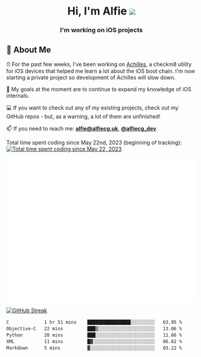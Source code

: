 <h1 align="center">Hi, I'm Alfie <img src="https://raw.githubusercontent.com/MartinHeinz/MartinHeinz/master/wave.gif" width="30px"></h1>
<h3 align="center">I'm working on iOS projects</h3>


## 📖 About Me

⏰ For the past few weeks, I've been working on [Achilles](https://github.com/alfiecg24/Achilles), a checkm8 utility for iOS devices that helped me learn a lot about the iOS boot chain. I'm now starting a private project so development of Achilles will slow down.

🎯 My goals at the moment are to  continue to expand my knowledge of iOS internals.

💻 If you want to check out any of my existing projects, check out my GitHub repos - but, as a warning, a lot of them are unfinished!

📫 If you need to reach me: **alfie@alfiecg.uk**, **[@alfiecg_dev](https://twitter.com/alfiecg_dev)**

Total time spent coding since May 22nd, 2023 (beginning of tracking): [![Total time spent coding since May 22, 2023](https://wakatime.com/badge/user/61592169-b9cf-4af8-b6fa-8ac7d4369b01.svg)](https://wakatime.com/@61592169-b9cf-4af8-b6fa-8ac7d4369b01)


<img align="center" src="/github-metrics.svg" alt="Metrics" width="500">

[![GitHub Streak](https://streak-stats.demolab.com/?user=alfiecg24)](https://git.io/streak-stats)

<!--START_SECTION:waka-->

```txt
C             1 hr 51 mins    ████████████████░░░░░░░░░   63.95 %
Objective-C   22 mins         ███▒░░░░░░░░░░░░░░░░░░░░░   13.06 %
Python        20 mins         ███░░░░░░░░░░░░░░░░░░░░░░   11.66 %
XML           11 mins         █▓░░░░░░░░░░░░░░░░░░░░░░░   06.62 %
Markdown      5 mins          ▓░░░░░░░░░░░░░░░░░░░░░░░░   03.22 %
```

<!--END_SECTION:waka-->
